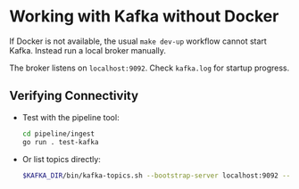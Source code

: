 # Working with Kafka without Docker

If Docker is not available, the usual `make dev-up` workflow cannot start Kafka. Instead run a local broker manually.

The broker listens on `localhost:9092`. Check `kafka.log` for startup progress.

## Verifying Connectivity
- Test with the pipeline tool:
  ```bash
  cd pipeline/ingest
  go run . test-kafka
  ```
- Or list topics directly:
  ```bash
  $KAFKA_DIR/bin/kafka-topics.sh --bootstrap-server localhost:9092 --list
  ```
